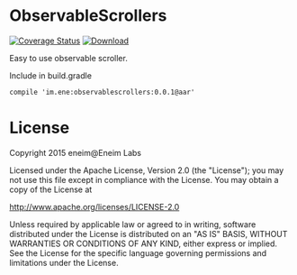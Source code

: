 # ObservableScrollers

[![Coverage Status](https://coveralls.io/repos/eneim/ObservableScrollers/badge.svg)](https://coveralls.io/r/eneim/ObservableScrollers) [ ![Download](https://api.bintray.com/packages/eneim/maven/observable-scrollers/images/download.svg) ](https://bintray.com/eneim/maven/observable-scrollers/_latestVersion)
 
Easy to use observable scroller.

Include in build.gradle

```
compile 'im.ene:observablescrollers:0.0.1@aar'
```

# License

Copyright 2015 eneim@Eneim Labs

Licensed under the Apache License, Version 2.0 (the "License"); you may not use this file except in compliance with the License. You may obtain a copy of the License at

http://www.apache.org/licenses/LICENSE-2.0

Unless required by applicable law or agreed to in writing, software distributed under the License is distributed on an "AS IS" BASIS, WITHOUT WARRANTIES OR CONDITIONS OF ANY KIND, either express or implied. See the License for the specific language governing permissions and limitations under the License.
